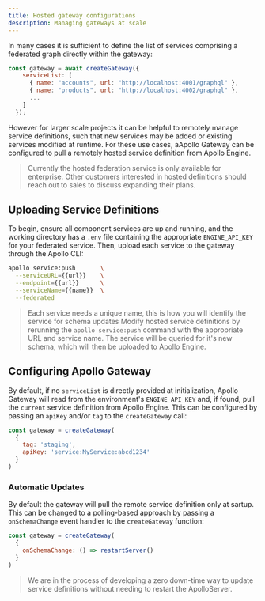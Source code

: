 ```yaml
---
title: Hosted gateway configurations
description: Managing gateways at scale
---
```


In many cases it is sufficient to define the list of services comprising a federated graph directly within the gateway:
```javascript
const gateway = await createGateway({
    serviceList: [
      { name: "accounts", url: "http://localhost:4001/graphql" },
      { name: "products", url: "http://localhost:4002/graphql" },
      ...
    ]
  });
```

However for larger scale projects it can be helpful to remotely manage service definitions, such that new services may be added or existing services modified at runtime. For these use cases, aApollo Gateway can be configured to pull a remotely hosted service definition from Apollo Engine.

> Currently the hosted federation service is only available for enterprise. Other customers interested in hosted definitions should reach out to sales to discuss expanding their plans.

## Uploading Service Definitions

To begin, ensure all component services are up and running, and the working directory has a `.env` file containing the appropriate  `ENGINE_API_KEY` for your federated service. Then, upload each service to the gateway through the Apollo CLI:

```bash
apollo service:push       \
  --serviceURL={{url}}    \
  --endpoint={{url}}      \
  --serviceName={{name}}  \
  --federated
```

> Each service needs a unique name, this is how you will identify the service for schema updates
Modify hosted service definitions by rerunning the `apollo service:push` command with the appropriate URL and service name. The service will be queried for it's new schema, which will then be uploaded to Apollo Engine.

## Configuring Apollo Gateway

By default, if no `serviceList` is directly provided at initialization, Apollo Gateway will read from the environment's `ENGINE_API_KEY` and, if found, pull the `current` service definition from Apollo Engine. This can be configured by passing an `apiKey` and/or `tag` to the `createGateway` call:

```javascript
const gateway = createGateway(
  {
    tag: 'staging',
    apiKey: 'service:MyService:abcd1234'
  }
)
```

### Automatic Updates

By default the gateway will pull the remote service definition only at sartup. This can be changed to a polling-based approach by passing a `onSchemaChange` event handler to the `createGateway` function:

```javascript
const gateway = createGateway(
  {
    onSchemaChange: () => restartServer()
  }
)
```

> We are in the process of developing a zero down-time way to update service definitions without needing to restart the ApolloServer.
